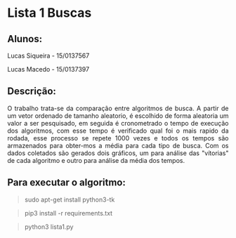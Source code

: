 # Lista 1 Buscas
## Alunos:
Lucas Siqueira - 15/0137567

Lucas Macedo - 15/0137397

## Descrição:
<p align="justify">O trabalho trata-se da comparação entre algoritmos de busca.
A partir de um vetor ordenado de tamanho aleatorio, é escolhido de forma aleatoria um valor a ser pesquisado, 
em seguida é cronometrado o tempo de execução dos algoritmos, 
com esse tempo é verificado qual foi o mais rapido da rodada, 
esse processo se repete 1000 vezes e todos os tempos são armazenados para obter-mos a média para cada tipo de busca. 
Com os dados coletados são gerados dois gráficos, um para análise das "vítorias" de cada algoritmo
e outro para análise da média dos tempos.</p>

## Para executar o algoritmo:
> sudo apt-get install python3-tk

> pip3 install -r requirements.txt

> python3 lista1.py
